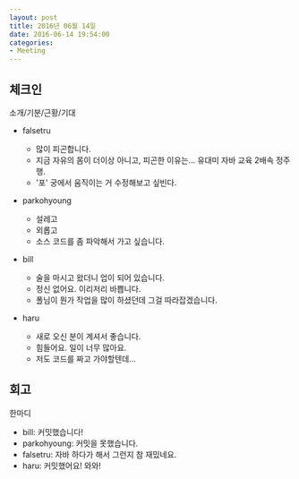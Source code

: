 ```yaml
---
layout: post
title: 2016년 06월 14일
date: 2016-06-14 19:54:00
categories:
- Meeting
---
```


## 체크인

소개/기분/근황/기대

* falsetru
  * 많이 피곤합니다.
  * 지금 자유의 몸이 더이상 아니고, 피곤한 이유는... 유대미 자바 교육 2배속 정주행.
  * '포' 궁에서 움직이는 거 수정해보고 싶빈다.

* parkohyoung
  * 설레고
  * 외롭고
  * 소스 코드를 좀 파악해서 가고 싶습니다.

* bill
  * 술을 마시고 왔더니 업이 되어 있습니다.
  * 정신 없어요. 이리저리 바쁩니다.
  * 폴님이 뭔가 작업을 많이 하셨던데 그걸 따라잡겠습니다.

* haru
  * 새로 오신 분이 계셔서 좋습니다.
  * 힘들어요. 일이 너무 많아요.
  * 저도 코드를 짜고 가야할텐데...

## 회고

한마디

* bill: 커밋했습니다!
* parkohyoung: 커밋을 못했습니다.
* falsetru: 자바 하다가 해서 그런지 참 재밌네요.
* haru: 커밋했어요! 와와!

